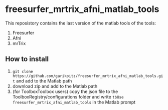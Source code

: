 # freesurfer_mrtrix_afni_matlab_tools
This reposistory contains the last version of the matlab tools of the tools:
 1. Freesurfer
 2. Afni
 3. mrTrix

## How to install
 1. `git clone https://github.com/garikoitz/freesurfer_mrtrix_afni_matlab_tools.git` and add to the Matlab path 
 2. download zip and add to the Matlab path
 3. (for ToolboxToolbox users) copy the json file to the ToolboxRegistry/configurations folder and write `tbUse freesurfer_mrtrix_afni_matlab_tools` in the Matlab prompt




